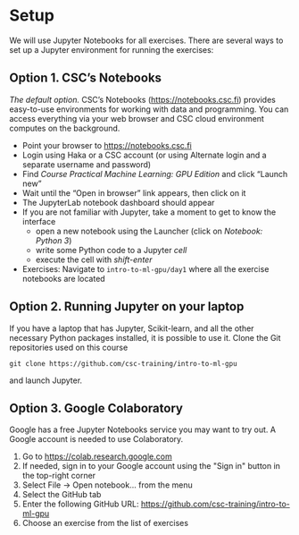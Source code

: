 
# Setup

We will use Jupyter Notebooks for all exercises. There are several ways to set up a Jupyter environment for running the exercises:

## Option 1. CSC’s Notebooks

*The default option.* CSC’s Notebooks (https://notebooks.csc.fi) provides easy-to-use environments for working with data and programming. You can access everything via your web browser and CSC cloud environment computes on the background.

* Point your browser to https://notebooks.csc.fi
* Login using Haka or a CSC account (or using Alternate login and a separate username and password) 
* Find *Course Practical Machine Learning: GPU Edition* and click “Launch new”
* Wait until the “Open in browser” link appears, then click on it
* The JupyterLab notebook dashboard should appear
* If you are not familiar with Jupyter, take a moment to get to know the interface
    * open a new notebook using the Launcher (click on *Notebook: Python 3*) 
    * write some Python code to a Jupyter *cell*
    * execute the cell with *shift-enter*
* Exercises: Navigate to `intro-to-ml-gpu/day1` where all the exercise notebooks are located
    
## Option 2. Running Jupyter on your laptop

If you have a laptop that has Jupyter, Scikit-learn, and all the other necessary Python packages installed, it is possible to use it. Clone the Git repositories used on this course

    git clone https://github.com/csc-training/intro-to-ml-gpu
    
and launch Jupyter.

## Option 3. Google Colaboratory

Google has a free Jupyter Notebooks service you may want to try out. A Google account is needed to use Colaboratory.

1. Go to https://colab.research.google.com
2. If needed, sign in to your Google account using the "Sign in" button in the top-right corner
3. Select File -> Open notebook... from the menu
4. Select the GitHub tab
5. Enter the following GitHub URL: https://github.com/csc-training/intro-to-ml-gpu
6. Choose an exercise from the list of exercises

